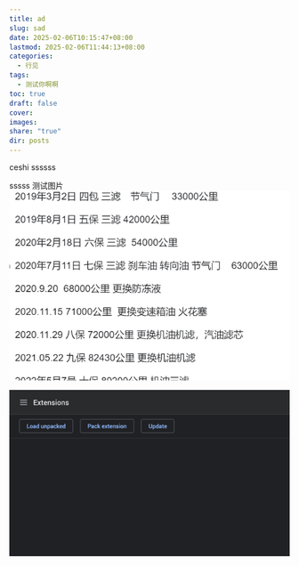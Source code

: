 ```yaml
---
title: ad
slug: sad
date: 2025-02-06T10:15:47+08:00
lastmod: 2025-02-06T11:44:13+08:00
categories:
  - 行见
tags:
  - 测试你啊啊
toc: true
draft: false
cover: 
images: 
share: "true"
dir: posts
---
```

ceshi ssssss


<!--more-->

sssss
测试图片
![file](file-20250206142819045.png)

![Load unpacked](load-unpacked.png)